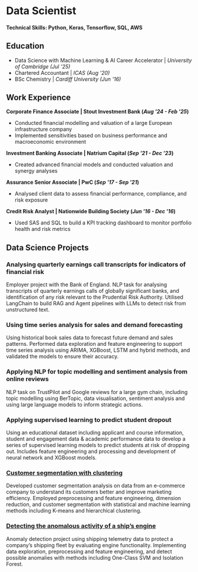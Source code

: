 # Data Scientist

#### Technical Skills: Python, Keras, Tensorflow, SQL, AWS 

## Education
* Data Science with Machine Learning & AI Career Accelerator | _University of Cambridge (Jul '25)_
* Chartered Accountant | _ICAS (Aug '20)_
* BSc Chemistry | _Cardiff University (Jun '16)_

## Work Experience
**Corporate Finance Associate | Stout Investment Bank (_Aug '24 - Feb '25_)**
- Conducted financial modelling and valuation of a large European infrastructure company
- Implemented sensitivities based on business performance and macroeconomic environment
  
**Investment Banking Associate | Natrium Capital (_Sep '21 - Dec '23_)**
- Created advanced financial models and conducted valuation and synergy analyses
  
**Assurance Senior Associate | PwC (_Sep '17 - Sep '21_)**
- Analysed client data to assess financial performance, compliance, and risk exposure
  
**Credit Risk Analyst | Nationwide Building Society (_Jun '16 - Dec '16_)**
- Used SAS and SQL to build a KPI tracking dashboard to monitor portfolio health and risk metrics

## Data Science Projects
### Analysing quarterly earnings call transcripts for indicators of financial risk
Employer project with the Bank of England. NLP task for analysing transcripts of quarterly earnings calls of globally significant banks, and identification of any risk relevant to the Prudential Risk Authority. Utilised LangChain to build RAG and Agent pipelines with LLMs to detect risk from unstructured text.

### Using time series analysis for sales and demand forecasting
Using historical book sales data to forecast future demand and sales patterns. Performed data exploration and feature engineering to support time series analysis using ARIMA, XGBoost, LSTM and hybrid methods, and validated the models to ensure their accuracy.

### Applying NLP for topic modelling and sentiment analysis from online reviews
NLP task on TrustPilot and Google reviews for a large gym chain, including topic modelling using BerTopic, data visualisation, sentiment analysis and using large language models to inform strategic actions. 

### Applying supervised learning to predict student dropout
Using an educational dataset including applicant and course information, student and engagement data & academic performance data to develop a series of supervised learning models to predict students at risk of dropping out. Includes feature engineering and processing and development of neural network and XGBoost models.

### [Customer segmentation with clustering](https://github.com/tomjhagan/portfolio/tree/main/customer-segmentation-clustering)
Developed customer segmentation analysis on data from an e-commerce company to understand its customers better and improve marketing efficiency. Employed preprocessing and feature engineering, dimension reduction, and customer segmentation with statistical and machine learning methods including K-means and hierarchical clustering.

### [Detecting the anomalous activity of a ship’s engine](https://github.com/tomjhagan/portfolio/tree/main/anomalous-ship-telemetry)
Anomaly detection project using shipping telemetry data to protect a company’s shipping fleet by evaluating engine functionality. Implementing data exploration, preprocessing and feature engineering, and detect possible anomalies with methods including One-Class SVM and Isolation Forest.
